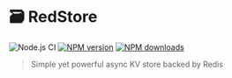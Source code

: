 # 🗃️ RedStore

![Node.js CI](https://github.com/luludotdev/redstore/workflows/Node.js%20CI/badge.svg?branch=master)
[![NPM version](https://img.shields.io/npm/v/@luludev/redstore.svg?maxAge=3600)](https://www.npmjs.com/package/@luludev/redstore)
[![NPM downloads](https://img.shields.io/npm/dt/@luludev/redstore.svg?maxAge=3600)](https://www.npmjs.com/package/@luludev/redstore)

> Simple yet powerful async KV store backed by Redis
